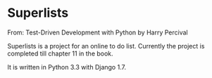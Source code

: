 Superlists
==========

From: Test-Driven Development with Python by Harry Percival

Superlists is a project for an online to do list.
Currently the project is completed till chapter 11 in the book.


It is written in Python 3.3 with Django 1.7.
